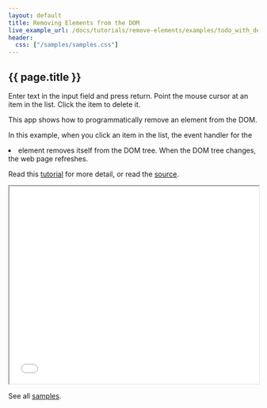 ```yaml
---
layout: default
title: Removing Elements from the DOM
live_example_url: /docs/tutorials/remove-elements/examples/todo_with_delete/todo_with_delete.html
header:
  css: ["/samples/samples.css"]
---
```


## {{ page.title }}

Enter text in the input field and press return. Point the mouse cursor at an
item in the list. Click the item to delete it.

This app shows how to programmatically remove an element from the DOM.

In this example, when you click an item in the list, the event handler for
the <li> element removes itself from the DOM tree. When the DOM tree
changes, the web page refreshes.

Read this [tutorial](/docs/tutorials/remove-elements/) for
more detail, or read the
[source](https://github.com/dart-lang/dart-tutorials-samples/tree/master/web/todo_with_delete).

<iframe class="running-app-frame"
        style="height:400px;width:100%;"
        src="{{page.live_example_url}}">
</iframe>

See all [samples](/samples/).
